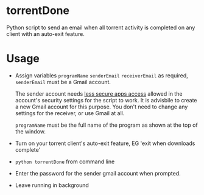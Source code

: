 # torrentDone
Python script to send an email when all torrent activity is completed on any client with an auto-exit feature.

# Usage

* Assign variables `programName` `senderEmail` `receiverEmail` as required, `senderEmail` must be a Gmail account.

   The sender account needs [less secure apps access](https://myaccount.google.com/lesssecureapps) allowed in the account's security settings for the script to work. It is advisbile to create a new Gmail account for this purpose. You don't need to change any settings for the receiver, or use Gmail at all.
   
   `programName` must be the full name of the program as shown at the top of the window.
   
* Turn on your torrent client's auto-exit feature, EG 'exit when downloads complete'
* `python torrentDone` from command line
* Enter the password for the sender gmail account when prompted.
* Leave running in background
